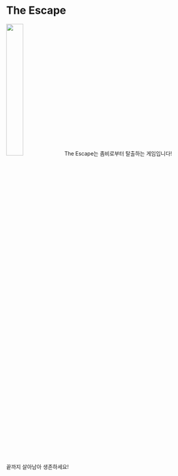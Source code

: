 # The Escape
<img width="30%" src="https://user-images.githubusercontent.com/94155642/212025225-153e227f-d01c-4cfe-aa40-6ced5e52dc42.jpg"/>
The Escape는 좀비로부터 탈출하는 게임입니다! <br/>
끝까지 살아남아 생존하세요!
